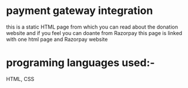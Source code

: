 # payment gateway integration

this is a static HTML page from which you can read about the donation website
and if you feel you can doante from Razorpay this page is linked with one html page and Razorpay website

# programing languages used:-
 
 HTML, CSS
 
 
